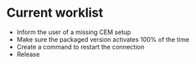 # Current worklist

- Inform the user of a missing CEM setup
- Make sure the packaged version activates 100% of the time
- Create a command to restart the connection
- Release

